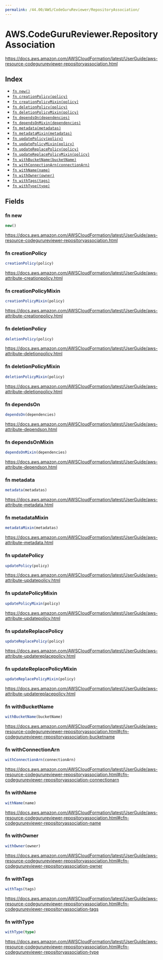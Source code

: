 ```yaml
---
permalink: /44.00/AWS/CodeGuruReviewer/RepositoryAssociation/
---
```


# AWS.CodeGuruReviewer.RepositoryAssociation

https://docs.aws.amazon.com/AWSCloudFormation/latest/UserGuide/aws-resource-codegurureviewer-repositoryassociation.html

## Index

* [`fn new()`](#fn-new)
* [`fn creationPolicy(policy)`](#fn-creationpolicy)
* [`fn creationPolicyMixin(policy)`](#fn-creationpolicymixin)
* [`fn deletionPolicy(policy)`](#fn-deletionpolicy)
* [`fn deletionPolicyMixin(policy)`](#fn-deletionpolicymixin)
* [`fn dependsOn(dependencies)`](#fn-dependson)
* [`fn dependsOnMixin(dependencies)`](#fn-dependsonmixin)
* [`fn metadata(metadatas)`](#fn-metadata)
* [`fn metadataMixin(metadatas)`](#fn-metadatamixin)
* [`fn updatePolicy(policy)`](#fn-updatepolicy)
* [`fn updatePolicyMixin(policy)`](#fn-updatepolicymixin)
* [`fn updateReplacePolicy(policy)`](#fn-updatereplacepolicy)
* [`fn updateReplacePolicyMixin(policy)`](#fn-updatereplacepolicymixin)
* [`fn withBucketName(bucketName)`](#fn-withbucketname)
* [`fn withConnectionArn(connectionArn)`](#fn-withconnectionarn)
* [`fn withName(name)`](#fn-withname)
* [`fn withOwner(owner)`](#fn-withowner)
* [`fn withTags(tags)`](#fn-withtags)
* [`fn withType(type)`](#fn-withtype)

## Fields

### fn new

```ts
new()
```

https://docs.aws.amazon.com/AWSCloudFormation/latest/UserGuide/aws-resource-codegurureviewer-repositoryassociation.html

### fn creationPolicy

```ts
creationPolicy(policy)
```

https://docs.aws.amazon.com/AWSCloudFormation/latest/UserGuide/aws-attribute-creationpolicy.html

### fn creationPolicyMixin

```ts
creationPolicyMixin(policy)
```

https://docs.aws.amazon.com/AWSCloudFormation/latest/UserGuide/aws-attribute-creationpolicy.html

### fn deletionPolicy

```ts
deletionPolicy(policy)
```

https://docs.aws.amazon.com/AWSCloudFormation/latest/UserGuide/aws-attribute-deletionpolicy.html

### fn deletionPolicyMixin

```ts
deletionPolicyMixin(policy)
```

https://docs.aws.amazon.com/AWSCloudFormation/latest/UserGuide/aws-attribute-deletionpolicy.html

### fn dependsOn

```ts
dependsOn(dependencies)
```

https://docs.aws.amazon.com/AWSCloudFormation/latest/UserGuide/aws-attribute-dependson.html

### fn dependsOnMixin

```ts
dependsOnMixin(dependencies)
```

https://docs.aws.amazon.com/AWSCloudFormation/latest/UserGuide/aws-attribute-dependson.html

### fn metadata

```ts
metadata(metadatas)
```

https://docs.aws.amazon.com/AWSCloudFormation/latest/UserGuide/aws-attribute-metadata.html

### fn metadataMixin

```ts
metadataMixin(metadatas)
```

https://docs.aws.amazon.com/AWSCloudFormation/latest/UserGuide/aws-attribute-metadata.html

### fn updatePolicy

```ts
updatePolicy(policy)
```

https://docs.aws.amazon.com/AWSCloudFormation/latest/UserGuide/aws-attribute-updatepolicy.html

### fn updatePolicyMixin

```ts
updatePolicyMixin(policy)
```

https://docs.aws.amazon.com/AWSCloudFormation/latest/UserGuide/aws-attribute-updatepolicy.html

### fn updateReplacePolicy

```ts
updateReplacePolicy(policy)
```

https://docs.aws.amazon.com/AWSCloudFormation/latest/UserGuide/aws-attribute-updatereplacepolicy.html

### fn updateReplacePolicyMixin

```ts
updateReplacePolicyMixin(policy)
```

https://docs.aws.amazon.com/AWSCloudFormation/latest/UserGuide/aws-attribute-updatereplacepolicy.html

### fn withBucketName

```ts
withBucketName(bucketName)
```

https://docs.aws.amazon.com/AWSCloudFormation/latest/UserGuide/aws-resource-codegurureviewer-repositoryassociation.html#cfn-codegurureviewer-repositoryassociation-bucketname

### fn withConnectionArn

```ts
withConnectionArn(connectionArn)
```

https://docs.aws.amazon.com/AWSCloudFormation/latest/UserGuide/aws-resource-codegurureviewer-repositoryassociation.html#cfn-codegurureviewer-repositoryassociation-connectionarn

### fn withName

```ts
withName(name)
```

https://docs.aws.amazon.com/AWSCloudFormation/latest/UserGuide/aws-resource-codegurureviewer-repositoryassociation.html#cfn-codegurureviewer-repositoryassociation-name

### fn withOwner

```ts
withOwner(owner)
```

https://docs.aws.amazon.com/AWSCloudFormation/latest/UserGuide/aws-resource-codegurureviewer-repositoryassociation.html#cfn-codegurureviewer-repositoryassociation-owner

### fn withTags

```ts
withTags(tags)
```

https://docs.aws.amazon.com/AWSCloudFormation/latest/UserGuide/aws-resource-codegurureviewer-repositoryassociation.html#cfn-codegurureviewer-repositoryassociation-tags

### fn withType

```ts
withType(type)
```

https://docs.aws.amazon.com/AWSCloudFormation/latest/UserGuide/aws-resource-codegurureviewer-repositoryassociation.html#cfn-codegurureviewer-repositoryassociation-type